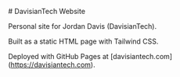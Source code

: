 \# DavisianTech Website



Personal site for Jordan Davis (DavisianTech).  

Built as a static HTML page with Tailwind CSS.  

Deployed with GitHub Pages at \[davisiantech.com](https://davisiantech.com).



